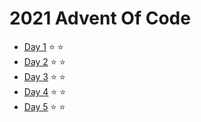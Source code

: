 # 2021 Advent Of Code

* [Day 1](https://adventofcode.com/2021/day/1) ⭐️ ⭐️
* [Day 2](https://adventofcode.com/2021/day/2) ⭐️ ⭐️
* [Day 3](https://adventofcode.com/2021/day/3) ⭐️ ⭐️
* [Day 4](https://adventofcode.com/2021/day/4) ⭐️ ⭐️
* [Day 5](https://adventofcode.com/2021/day/5) ⭐️ ⭐️
